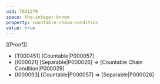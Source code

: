 ```yaml
---
uid: T021279
space: the-integer-broom
property: countable-chain-condition
value: true
---
```

[[Proof]]

* [T000451] [Countable|P000057]
* [I000021] [Separable|P000026] => [Countable Chain Condition|P000029]
* [I000093] [Countable|P000057] => [Separable|P000026]

